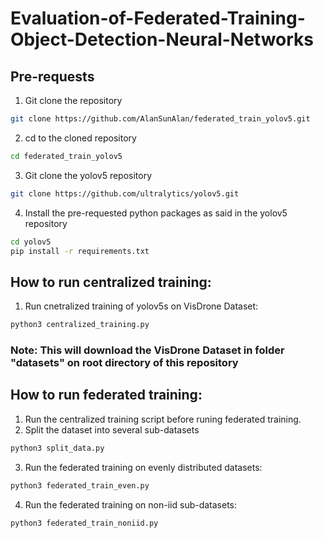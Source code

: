 # Evaluation-of-Federated-Training-Object-Detection-Neural-Networks

## Pre-requests
1. Git clone the repository
```bash
git clone https://github.com/AlanSunAlan/federated_train_yolov5.git
```
2. cd to the cloned repository
```bash
cd federated_train_yolov5
```
3. Git clone the yolov5 repository
```bash
git clone https://github.com/ultralytics/yolov5.git
```
4. Install the pre-requested python packages as said in the yolov5 repository
```bash
cd yolov5
pip install -r requirements.txt
```

## How to run centralized training:
1. Run cnetralized training of yolov5s on VisDrone Dataset:
```bash
python3 centralized_training.py
```
### Note: This will download the VisDrone Dataset in folder "datasets" on root directory of this repository

## How to run federated training:
1. Run the centralized training script before runing federated training.
2. Split the dataset into several sub-datasets
```bash
python3 split_data.py
```
3. Run the federated training on evenly distributed datasets:
```bash
python3 federated_train_even.py
```
4. Run the federated training on non-iid sub-datasets:
```bash
python3 federated_train_noniid.py
```
